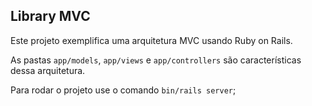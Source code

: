 ## Library MVC

Este projeto exemplifica uma arquitetura MVC usando Ruby on Rails.

As pastas `app/models`, `app/views` e `app/controllers` são características dessa arquitetura.

Para rodar o projeto use o comando `bin/rails server`;
